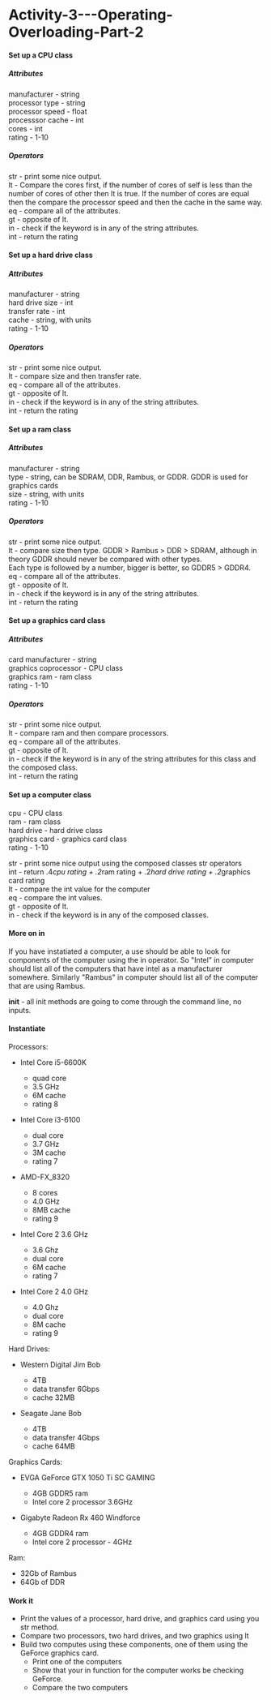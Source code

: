 # Activity-3---Operating-Overloading-Part-2

#### Set up a CPU class
##### Attributes
manufacturer - string<br />
processor type - string<br />
processor speed - float<br />
processsor cache - int<br />
cores - int<br />
rating - 1-10<br />

##### Operators
str - print some nice output.<br />
lt - Compare the cores first, if the number of cores of self is less than the number of cores of other then lt is true. If the number of cores are equal then the compare the processor speed and then the cache in the same way.<br />
eq - compare all of the attributes.<br />
gt - opposite of lt.<br />
in - check if the keyword is in any of the string attributes.<br />
int - return the rating<br />

#### Set up a hard drive class
##### Attributes
manufacturer - string<br />
hard drive size - int<br />
transfer rate - int<br />
cache - string, with units<br />
rating - 1-10<br />

##### Operators
str - print some nice output.<br />
lt - compare size and then transfer rate.<br />
eq - compare all of the attributes.<br />
gt - opposite of lt.<br />
in - check if the keyword is in any of the string attributes.<br />
int - return the rating<br />

#### Set up a ram class
##### Attributes
manufacturer - string<br />
type - string, can be SDRAM, DDR, Rambus, or GDDR. GDDR is used for graphics cards<br />
size - string, with units<br />
rating - 1-10<br />

##### Operators
str - print some nice output.<br />
lt - compare size then type. GDDR > Rambus > DDR > SDRAM, although in theory GDDR should never be compared with other types.<br />
Each type is followed by a number, bigger is better, so GDDR5 > GDDR4.<br />
eq - compare all of the attributes.<br />
gt - opposite of lt.<br />
in - check if the keyword is in any of the string attributes.<br />
int - return the rating<br />

#### Set up a graphics card class
##### Attributes
card manufacturer - string<br />
graphics coprocessor - CPU class<br />
graphics ram - ram class<br />
rating - 1-10<br />

##### Operators
str - print some nice output.<br />
lt - compare ram and then compare processors.<br />
eq - compare all of the attributes.<br />
gt - opposite of lt.<br />
in - check if the keyword is in any of the string attributes for this class and the composed class.<br />
int - return the rating<br />

#### Set up a computer class
cpu - CPU class<br />
ram - ram class<br />
hard drive - hard drive class<br />
graphics card - graphics card class<br />
rating - 1-10<br />

str - print some nice output using the composed classes str operators<br />
int - return .4*cpu rating + .2*ram rating + .2*hard drive rating + .2*graphics card rating  <br />
lt - compare the int value for the computer<br />
eq - compare the int values.<br />
gt - opposite of lt.<br />
in - check if the keyword is in any of the composed classes.<br />
 
#### More on __in__
If you have instatiated a computer, a use should be able to look for components of the computer using the in operator. So "Intel" in computer should list all of the computers that have intel as a manufacturer somewhere. Similarly "Rambus" in computer should list all of the computer that are using Rambus.


__init__ - all init methods are going to come through the command line, no inputs.

#### Instantiate
Processors: 
* Intel Core i5-6600K<br />
  * quad core
  * 3.5 GHz
  * 6M cache
  * rating 8
  
* Intel Core i3-6100<br />
   * dual core
   * 3.7 GHz
   * 3M cache
   * rating 7
   
* AMD-FX_8320<br />
  * 8 cores
  * 4.0 GHz
  * 8MB cache
  * rating 9
  
* Intel Core 2 3.6 GHz
  * 3.6 Ghz
  * dual core
  * 6M cache
  * rating 7
  
* Intel Core 2 4.0 GHz
  * 4.0 Ghz
  * dual core
  * 8M cache
  * rating 9
  
Hard Drives: 
* Western Digital Jim Bob
  * 4TB 
  * data transfer 6Gbps
  * cache 32MB
  
* Seagate Jane Bob
  * 4TB
  * data transfer 4Gbps
  * cache 64MB

Graphics Cards: 
* EVGA GeForce GTX 1050 Ti SC GAMING
  * 4GB GDDR5 ram
  * Intel core 2 processor 3.6GHz
  
* Gigabyte Radeon Rx 460 Windforce
  * 4GB GDDR4 ram
  * Intel core 2 processor - 4GHz

Ram: 
* 32Gb of Rambus<br />
* 64Gb of DDR<br />

#### Work it
* Print the values of a processor, hard drive, and graphics card using you str method.
* Compare two processors, two hard drives, and two graphics using lt
* Build two computes using these components, one of them using the GeForce graphics card.  
  * Print one of the computers
  * Show that your in function for the computer works be checking GeForce.
  * Compare the two computers

